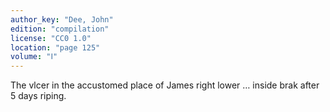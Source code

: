 ```yaml
---
author_key: "Dee, John"
edition: "compilation"
license: "CC0 1.0"
location: "page 125"
volume: "Ⅰ"
---
```

The vlcer in the accustomed place of James right lower … inside brak after 5
days riping.
